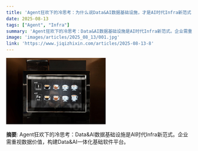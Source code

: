 ```yaml
---
title: 'Agent狂欢下的冷思考：为什么说Data&AI数据基础设施，才是AI时代Infra新范式'
date: 2025-08-13
tags: ["Agent", "Infra"]
summary: 'Agent狂欢下的冷思考：Data&AI数据基础设施是AI时代Infra新范式。企业需重视数据价值，构建Data&AI一体化基础软件平台。'
image: 'images/articles/2025_08_13/001.jpg'
link: 'https://www.jiqizhixin.com/articles/2025-08-13-8'
---
```

![Agent狂欢下的冷思考：为什么说Data&AI数据基础设施，才是AI时代Infra新范式](images/articles/2025_08_13/001.jpg)

**摘要**: Agent狂欢下的冷思考：Data&AI数据基础设施是AI时代Infra新范式。企业需重视数据价值，构建Data&AI一体化基础软件平台。
